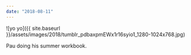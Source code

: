 ```yaml
---
date: "2018-08-11"
---
```


![yo yo]({{ site.baseurl }}/assets/images/2018/tumblr_pdbaxpmEWx1r16syio1_1280-1024x768.jpg)

Pau doing his summer workbook.
